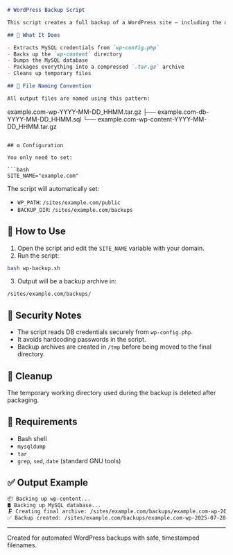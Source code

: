 ```markdown
# WordPress Backup Script

This script creates a full backup of a WordPress site — including the database and `wp-content` directory — and compresses everything into a single timestamped archive.

## 📝 What It Does

- Extracts MySQL credentials from `wp-config.php`
- Backs up the `wp-content` directory
- Dumps the MySQL database
- Packages everything into a compressed `.tar.gz` archive
- Cleans up temporary files

## 📂 File Naming Convention

All output files are named using this pattern:
```
example.com-wp-YYYY-MM-DD_HHMM.tar.gz
├── example.com-db-YYYY-MM-DD_HHMM.sql
└── example.com-wp-content-YYYY-MM-DD_HHMM.tar.gz
```

## ⚙️ Configuration

You only need to set:

```bash
SITE_NAME="example.com"
```

The script will automatically set:

- `WP_PATH`: `/sites/example.com/public`
- `BACKUP_DIR`: `/sites/example.com/backups`

## 🧪 How to Use

1. Open the script and edit the `SITE_NAME` variable with your domain.
2. Run the script:

```bash
bash wp-backup.sh
```

3. Output will be a backup archive in:

```
/sites/example.com/backups/
```

## 🔐 Security Notes

- The script reads DB credentials securely from `wp-config.php`.
- It avoids hardcoding passwords in the script.
- Backup archives are created in `/tmp` before being moved to the final directory.

## 🧹 Cleanup

The temporary working directory used during the backup is deleted after packaging.

## 📌 Requirements

- Bash shell
- `mysqldump`
- `tar`
- `grep`, `sed`, `date` (standard GNU tools)

## ✅ Output Example

```bash
📦 Backing up wp-content...
🛢️ Backing up MySQL database...
🗜️ Creating final archive: /sites/example.com/backups/example.com-wp-2025-07-28_2145.tar.gz
✅ Backup created: /sites/example.com/backups/example.com-wp-2025-07-28_2145.tar.gz
```

---
Created for automated WordPress backups with safe, timestamped filenames.
```
